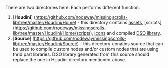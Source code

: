 There are two directories here. Each performs different function.
1. [**Houdini**] (https://github.com/nodeway/missingscrolls-lib/tree/master/Houdini/Home) - this directory contains [assets](https://github.com/nodeway/missingscrolls-lib/tree/master/Houdini/Home/otls), [scripts] (https://github.com/nodeway/missingscrolls-lib/tree/master/Houdini/Home/scripts), [icons](https://github.com/nodeway/missingscrolls-lib/tree/master/Houdini/Home/config/Icons) and compiled [DSO library](https://github.com/nodeway/missingscrolls-lib/tree/master/Houdini/Home/dso).
2. [**Source**] (https://github.com/nodeway/missingscrolls-lib/tree/master/Houdini/Source) - this directory conatins source that can be used to compile custom nodes and/or custom nodes that are using thrid part libraries. DSO library generated from this source should replace the one in Houdini directory mentioned above.